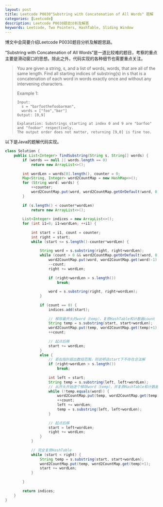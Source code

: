 ```yaml
---
layout: post
title: Leetcode P0030"Substring with Concatenation of All Words" 题解
categories: [Leetcode]
description: Leetcode P0030题目分析及解答
keywords: Leetcode, Two Pointers, HashTable, Sliding Window
---
```


博文中会简要介绍Leetcode P0030题目分析及解题思路。

“Substring with Concatenation of All Words”是一道比较难的题目，考察的重点主要是滑动窗口的思想。除此之外，代码实现的各种细节也需要重点关注。

> You are given a string, s, and a list of words, words, that are all of the same length. Find all starting indices of substring(s) in s that is a concatenation of each word in words exactly once and without any intervening characters.
> 
> 
> Example 1:
> 
> ```
> Input:
>   s = "barfoothefoobarman",
>   words = ["foo","bar"]
> Output: [0,9]  
> 
> Explanation: Substrings starting at index 0 and 9 are "barfoo" and "foobar" respectively.  
> The output order does not matter, returning [9,0] is fine too.
> ```

以下是Java的题解代码实现。
```java
class Solution {
    public List<Integer> findSubstring(String s, String[] words) {
        if (words == null || words.length == 0)
            return new ArrayList<>();
        
        int wordLen = words[0].length(), counter = 0;
        Map<String, Integer> word2CountMap = new HashMap<>();
        for (String word: words) {
            ++counter;
            word2CountMap.put(word, word2CountMap.getOrDefault(word, 0)+1);
        }
        
        if (s.length() < counter*wordLen)
            return new ArrayList<>();
        
        List<Integer> indices = new ArrayList<>();
        for (int i1=0; i1<wordLen; ++i1) {
            
            int start = i1, count = counter;
            int right = start;
            while (start <= s.length()-counter*wordLen) {
                
                String word = s.substring(right, right+wordLen);
                while (count > 0 && word2CountMap.getOrDefault(word, 0)-1 >= 0) {
                    word2CountMap.put(word, word2CountMap.get(word)-1);
                    --count;
                    right += wordLen;
                    
                    if (right+wordLen > s.length())
                        break;
                    
                    word = s.substring(right, right+wordLen);
                }
                
                if (count == 0) {
                    indices.add(start);
                    
                    // 移除最开头的word（temp），复原HashTable和计数器count
                    String temp = s.substring(start, start+wordLen);
                    word2CountMap.put(temp, word2CountMap.get(temp)+1);
                    ++count;
                    
                    // 起点后移
                    start += wordLen;
                }
                else {
                    // 若右指针超出数组范围，则说明该start下不存在合法解
                    if (right+wordLen > s.length())
                        break;
                    
                    int left = start;
                    String temp = s.substring(left, left+wordLen);
                    // 从开头开始逐个移除word（temp），并复原HashTable和计数器count，直到和当前word相同的word（temp）
                    while (!temp.equals(word)) {
                        word2CountMap.put(temp, word2CountMap.get(temp)+1);
                        ++count;
                        left += wordLen;
                        temp = s.substring(left, left+wordLen);
                    }
                    
                    // 起点后移
                    start = left+wordLen;
                    right += wordLen;
                }
            }
            
            // 完全复原HashTable
            while (start < right) {
                String temp = s.substring(start, start+wordLen);
                word2CountMap.put(temp, word2CountMap.get(temp)+1);
                start += wordLen;
            }
                
        }
        
        return indices;
    }
}
```